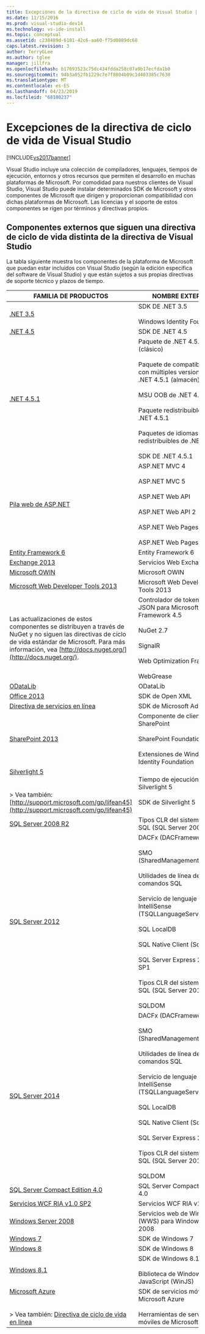 ```yaml
---
title: Excepciones de la directiva de ciclo de vida de Visual Studio | Microsoft Docs
ms.date: 11/15/2016
ms.prod: visual-studio-dev14
ms.technology: vs-ide-install
ms.topic: conceptual
ms.assetid: c238489d-6181-42c6-aa60-f75d0889dc68
caps.latest.revision: 3
author: TerryGLee
ms.author: tglee
manager: jillfra
ms.openlocfilehash: b17693523c75dc434fdda258c07a9b17ecfda1b0
ms.sourcegitcommit: 94b3a052fb1229c7e7f8804b09c1d403385c7630
ms.translationtype: MT
ms.contentlocale: es-ES
ms.lasthandoff: 04/23/2019
ms.locfileid: "68180237"
---
```

# <a name="visual-studio-lifecycle-policy-exceptions"></a>Excepciones de la directiva de ciclo de vida de Visual Studio
[!INCLUDE[vs2017banner](../includes/vs2017banner.md)]

Visual Studio incluye una colección de compiladores, lenguajes, tiempos de ejecución, entornos y otros recursos que permiten el desarrollo en muchas plataformas de Microsoft. Por comodidad para nuestros clientes de Visual Studio, Visual Studio puede instalar determinados SDK de Microsoft y otros componentes de Microsoft que dirigen y proporcionan compatibilidad con dichas plataformas de Microsoft. Las licencias y el soporte de estos componentes se rigen por términos y directivas propios.  
  
## <a name="external-components-that-follow-a-lifecycle-policy-other-than-the-visual-studio-policy"></a>Componentes externos que siguen una directiva de ciclo de vida distinta de la directiva de Visual Studio  
 La tabla siguiente muestra los componentes de la plataforma de Microsoft que puedan estar incluidos con Visual Studio (según la edición específica del software de Visual Studio) y que están sujetos a sus propias directivas de soporte técnico y plazos de tiempo.  
  
|FAMILIA DE PRODUCTOS|NOMBRE EXTERNO|  
|--------------------|-------------------|  
|[.NET 3.5](http://support.microsoft.com/lifecycle/search/default.aspx?sort=PN&alpha=net%20framework%203.5&Filter=FilterNO)|SDK DE .NET 3.5<br /><br /> Windows Identity Foundation|  
|[.NET 4.5](http://support.microsoft.com/lifecycle/search/default.aspx?sort=PN&alpha=net%20framework%204.5&Filter=FilterNO)|SDK DE .NET 4.5|  
|[.NET 4.5.1](http://support.microsoft.com/lifecycle/search/default.aspx?sort=PN&alpha=.NET%20Framework%204.5.1&Filter=FilterNO)|Paquete de .NET 4.5.1 (clásico)<br /><br /> Paquete de compatibilidad con múltiples versiones de .NET 4.5.1 (almacén)<br /><br /> MSU OOB de .NET 4.5.1<br /><br /> Paquete redistribuible de .NET 4.5.1<br /><br /> Paquetes de idiomas redistribuibles de .NET 4.5.1<br /><br /> SDK DE .NET 4.5.1|  
|[Pila web de ASP.NET](http://go.microsoft.com/fwlink/?LinkId=328918)|ASP.NET MVC 4<br /><br /> ASP.NET MVC 5<br /><br /> ASP.NET Web API<br /><br /> ASP.NET Web API 2<br /><br /> ASP.NET Web Pages 2<br /><br /> ASP.NET Web Pages 3|  
|[Entity Framework 6](http://go.microsoft.com/fwlink/?LinkId=328950)|Entity Framework 6|  
|[Exchange 2013](http://go.microsoft.com/fwlink/?LinkId=328950)|Servicios Web Exchange|  
|[Microsoft OWIN](http://go.microsoft.com/fwlink/?LinkId=328951)|Microsoft OWIN|  
|[Microsoft Web Developer Tools 2013](http://go.microsoft.com/fwlink/?LinkId=328952)|Microsoft Web Developer Tools 2013|  
|Las actualizaciones de estos componentes se distribuyen a través de NuGet y no siguen las directivas de ciclo de vida estándar de Microsoft.  Para más información, vea [http://docs.nuget.org/](http://docs.nuget.org/).|Controlador de token web JSON para Microsoft .NET Framework 4.5<br /><br /> NuGet 2.7<br /><br /> SignalR<br /><br /> Web Optimization Framework<br /><br /> WebGrease|  
|[ODataLib](http://go.microsoft.com/fwlink/?LinkId=328954)|ODataLib|  
|[Office 2013](http://support.microsoft.com/lifecycle/?p1=16674)|SDK de Open XML|  
|[Directiva de servicios en línea](http://support.microsoft.com/gp/OSSLpolicy)|SDK de Microsoft Ads|  
|[SharePoint 2013](http://support.microsoft.com/lifecycle/search/default.aspx?sort=PN&alpha=sharepoint%20server%202013&Filter=FilterNO)|Componente de cliente de SharePoint<br /><br /> SharePoint Foundation 2013<br /><br /> Extensiones de Windows Identity Foundation|  
|[Silverlight 5](http://support.microsoft.com/lifecycle/?p1=16278)<br /><br /> <br />> Vea también: [http://support.microsoft.com/gp/lifean45](http://support.microsoft.com/gp/lifean45)|Tiempo de ejecución de Silverlight 5<br /><br /> SDK de Silverlight 5|  
|[SQL Server 2008 R2](http://support.microsoft.com/lifecycle/search/default.aspx?sort=PN&alpha=SQL%20Server%202008%20R2&Filter=FilterNO)|Tipos CLR del sistema de SQL (SQL Server 2008 R2)|  
|[SQL Server 2012](http://support.microsoft.com/lifecycle/search/default.aspx?sort=PN&alpha=SQL%20Server%202012&Filter=FilterNO)|DACFx (DACFramework)<br /><br /> SMO (SharedManagementObjects)<br /><br /> Utilidades de línea de comandos SQL<br /><br /> Servicio de lenguaje SQL: IntelliSense (TSQLLanguageService)<br /><br /> SQL LocalDB<br /><br /> SQL Native Client (Sqlncli)<br /><br /> SQL Server Express 2012 SP1<br /><br /> Tipos CLR del sistema de SQL (SQL Server 2012)<br /><br /> SQLDOM|  
|[SQL Server 2014](https://support.microsoft.com/lifecycle/search?sort=PN&alpha=SQL%20Server%202014&Filter=FilterNO)|DACFx (DACFramework)<br /><br /> SMO (SharedManagementObjects)<br /><br /> Utilidades de línea de comandos SQL<br /><br /> Servicio de lenguaje SQL: IntelliSense (TSQLLanguageService)<br /><br /> SQL LocalDB<br /><br /> SQL Native Client (Sqlncli)<br /><br /> SQL Server Express 2014<br /><br /> Tipos CLR del sistema de SQL (SQL Server 2014)<br /><br /> SQLDOM|  
|[SQL Server Compact Edition 4.0](http://support.microsoft.com/lifecycle/?p1=16106)|SQL Server Compact Edition 4.0|  
|[Servicios WCF RIA v1.0 SP2](http://go.microsoft.com/fwlink/?LinkId=328955)|Servicios WCF RIA v1.0 SP2|  
|[Windows Server 2008](http://support.microsoft.com/lifecycle/search/default.aspx?sort=PN&alpha=Windows%20Server%202008&Filter=FilterNO)|Servicios web de Windows (WWS) para Windows Server 2008|  
|[Windows 7](http://support.microsoft.com/lifecycle/?c2=14019)|SDK de Windows 7|  
|[Windows 8](http://support.microsoft.com/lifecycle/?c2=16796)|SDK de Windows 8|  
|[Windows 8.1](http://support.microsoft.com/lifecycle/search/default.aspx?sort=PN&alpha=windows%208.1&Filter=FilterNO)|SDK de Windows 8.1<br /><br /> Biblioteca de Windows para JavaScript (WinJS)|  
|[Microsoft Azure](http://support.microsoft.com/gp/azure-cloud-lifecycle-faq)<br /><br /> <br />> Vea también: [Directiva de ciclo de vida en línea](http://support.microsoft.com/gp/OSSLpolicy)|SDK de servicios móviles de Microsoft Azure<br /><br /> Herramientas de servicios móviles de Microsoft Azure|